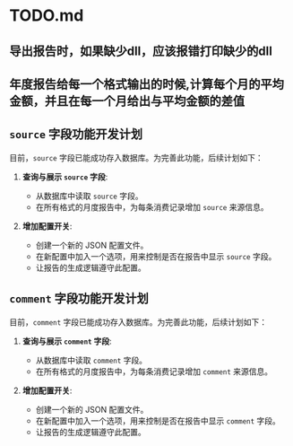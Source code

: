 # TODO.md
## 导出报告时，如果缺少dll，应该报错打印缺少的dll

## 年度报告给每一个格式输出的时候,计算每个月的平均金额，并且在每一个月给出与平均金额的差值

## `source` 字段功能开发计划

目前，`source` 字段已能成功存入数据库。为完善此功能，后续计划如下：

1.  **查询与展示 `source` 字段**:
    * 从数据库中读取 `source` 字段。
    * 在所有格式的月度报告中，为每条消费记录增加 `source` 来源信息。

2.  **增加配置开关**:
    * 创建一个新的 JSON 配置文件。
    * 在新配置中加入一个选项，用来控制是否在报告中显示 `source` 字段。
    * 让报告的生成逻辑遵守此配置。


## `comment` 字段功能开发计划

目前，`comment` 字段已能成功存入数据库。为完善此功能，后续计划如下：

1.  **查询与展示 `comment` 字段**:
    * 从数据库中读取 `comment` 字段。
    * 在所有格式的月度报告中，为每条消费记录增加 `comment` 来源信息。

2.  **增加配置开关**:
    * 创建一个新的 JSON 配置文件。
    * 在新配置中加入一个选项，用来控制是否在报告中显示 `comment` 字段。
    * 让报告的生成逻辑遵守此配置。